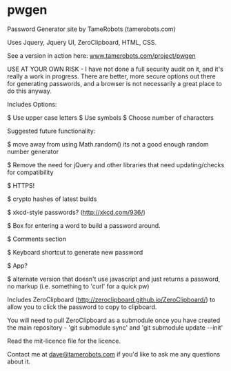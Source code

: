 pwgen
=====

Password Generator site by TameRobots (tamerobots.com)

Uses Jquery, Jquery UI, ZeroClipboard, HTML, CSS.

See a version in action here: www.tamerobots.com/project/pwgen

USE AT YOUR OWN RISK - I have not done a full security audit on it, and it's really a work in progress. There are better, more secure options out there for generating passwords, and 
a browser is not necessarily a great place to do this anyway.

Includes Options:

$ Use upper case letters
$ Use symbols
$ Choose number of characters

Suggested future functionality:

$ move away from using Math.random() its not a good enough random number generator

$ Remove the need for jQuery and other libraries that need updating/checks for compatibility

$ HTTPS!

$ crypto hashes of latest builds

$ xkcd-style passwords? (http://xkcd.com/936/)

$ Box for entering a word to build a password around.

$ Comments section

$ Keyboard shortcut to generate new password

$ App?

$ alternate version that doesn't use javascript and just returns a password, no markup (i.e. something to 'curl' for a quick pw)

Includes ZeroClipboard (http://zeroclipboard.github.io/ZeroClipboard/) to allow you to click the password to copy to clipboard.

You will need to pull ZeroClipboard as a submodule once you have created the main repository - 'git submodule sync' and 'git submodule update --init'

Read the mit-licence file for the licence.

Contact me at dave@tamerobots.com if you'd like to ask me any questions about it.

